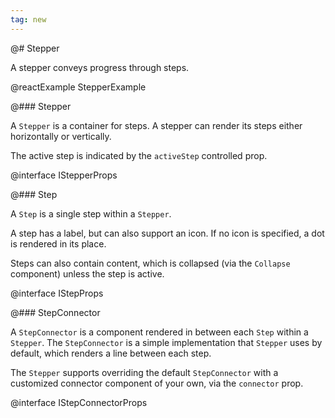 ```yaml
---
tag: new
---
```


@# Stepper

A stepper conveys progress through steps.

@reactExample StepperExample

@### Stepper

A `Stepper` is a container for steps.  A stepper can render its steps either horizontally or vertically.

The active step is indicated by the `activeStep` controlled prop.

@interface IStepperProps

@### Step

A `Step` is a single step within a `Stepper`.

A step has a label, but can also support an icon.  If no icon is specified, a dot is rendered in its place.

Steps can also contain content, which is collapsed (via the `Collapse` component) unless the step is active.

@interface IStepProps

@### StepConnector

A `StepConnector` is a component rendered in between each `Step` within a `Stepper`.  The `StepConnector` is
a simple implementation that `Stepper` uses by default, which renders a line between each step.

The `Stepper` supports overriding the default `StepConnector` with a customized connector component of your own, via the `connector` prop.

@interface IStepConnectorProps

